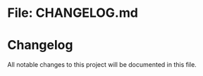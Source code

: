 # File: CHANGELOG.md
# Changelog
All notable changes to this project will be documented in this file.

